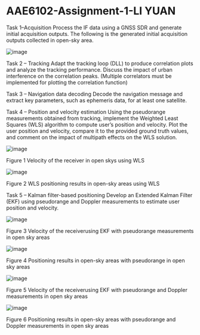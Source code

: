 # AAE6102-Assignment-1-LI YUAN

Task 1–Acquisition
Process the IF data using a GNSS SDR and generate initial acquisition outputs. The following is the generated initial acquisition outputs collected in open-sky area.

![image](https://github.com/user-attachments/assets/d8779731-d0a3-4867-9ba7-41627b28fdc5)



Task 2 – Tracking
Adapt the tracking loop (DLL) to produce correlation plots and analyze the tracking performance. Discuss the impact of urban interference on the correlation peaks. (Multiple correlators must be implemented for plotting the correlation function)





Task 3 – Navigation data decoding
Decode the navigation message and extract key parameters, such as ephemeris data, for at least one satellite.





Task 4 – Position and velocity estimation
Using the pseudorange measurements obtained from tracking, implement the Weighted Least Squares (WLS) algorithm to compute user’s position and velocity. Plot the user position and velocity, compare it to the provided ground truth values, and comment on the impact of multipath effects on the WLS solution.


 ![image](https://github.com/user-attachments/assets/f0c6c962-5bd5-4f21-af0b-630c2304c16a)

Figure 1 Velocity of the receiver in open skys using WLS


![image](https://github.com/user-attachments/assets/8e3228f1-4bd5-473b-b798-438738c91cf3)


Figure 2 WLS positioning results in open-sky areas using WLS






Task 5 – Kalman filter-based positioning
Develop an Extended Kalman Filter (EKF) using pseudorange and Doppler measurements to estimate user position and velocity.

![image](https://github.com/user-attachments/assets/8ca830d2-7550-4937-85df-a92ed7b4eeef)



Figure 3 Velocity of the receiverusing EKF with pseudorange measurements in open sky areas


![image](https://github.com/user-attachments/assets/7a041f05-7bd3-43b1-8e8e-b7190b432352)

Figure 4 Positioning results in open-sky areas with pseudorange in open sky areas



![image](https://github.com/user-attachments/assets/9ecd88c5-83c6-4c87-bf17-c59e44b8415f)

Figure 5 Velocity of the receiverusing EKF with pseudorange and Doppler measurements in open sky areas



![image](https://github.com/user-attachments/assets/ff9a1bc5-66b7-4472-a87e-026a62f388ae)


Figure 6 Positioning results in open-sky areas with pseudorange and Doppler measurements in open sky areas

